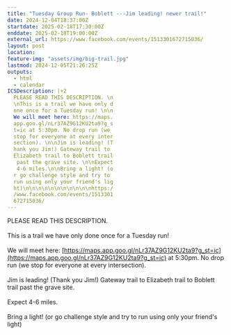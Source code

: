 ```yaml
---
title: "Tuesday Group Run- Boblett ---Jim leading! newer trail!"
date: 2024-12-04T18:37:00Z
startdate: 2025-02-18T17:30:00Z
enddate: 2025-02-18T19:00:00Z
external_url: https://www.facebook.com/events/1513301672715036/
layout: post
location: 
feature-img: "assets/img/big-trail.jpg"
lastmod: 2024-12-05T21:26:25Z
outputs:
  - html
  - calendar
ICSDescription: |+2
  PLEASE READ THIS DESCRIPTION. \n  \nThis is a trail we have only d  one once for a Tuesday run! \n\n  We will meet here: https://maps.  app.goo.gl/nLr37AZ9G12KU2ta9?g_s  t=ic at 5:30pm. No drop run (we   stop for everyone at every inter  section). \n\nJim is leading! (T  hank you Jim!) Gateway trail to   Elizabeth trail to Boblett trail   past the grave site. \n\nExpect   4-6 miles.\n\nBring a light! (o  r go challenge style and try to   run using only your friend's lig  ht)\n\n\n\n\n\n\n\n\n\n\nhttps:/  /www.facebook.com/events/1513301  672715036/
---
```


PLEASE READ THIS DESCRIPTION. <br>
  <br>
  This is a trail we have only done once for a Tuesday run! <br>
  <br>
  We will meet here&#58; [https://maps.app.goo.gl/nLr37AZ9G12KU2ta9?g_st=ic](https://maps.app.goo.gl/nLr37AZ9G12KU2ta9?g_st=ic) at 5&#58;30pm. No drop run (we stop for everyone at every intersection). <br>
  <br>
  Jim is leading! (Thank you Jim!) Gateway trail to Elizabeth trail to Boblett trail past the grave site. <br>
  <br>
  Expect 4-6 miles.<br>
  <br>
  Bring a light! (or go challenge style and try to run using only your friend's light)<br>
  <br>
  <br>
  <br>
  <br>
  <br>
  <br>
  <br>
  <br>
  <br>
  <br>
  
